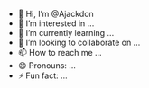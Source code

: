 - 👋 Hi, I’m @Ajackdon
- 👀 I’m interested in ...
- 🌱 I’m currently learning ...
- 💞️ I’m looking to collaborate on ...
- 📫 How to reach me ...
- 😄 Pronouns: ...
- ⚡ Fun fact: ...

<!---
Ajackdon/Ajackdon is a ✨ special ✨ repository because its `README.md` (this file) appears on your GitHub profile.
You can click the Preview link to take a look at your changes.
--->
